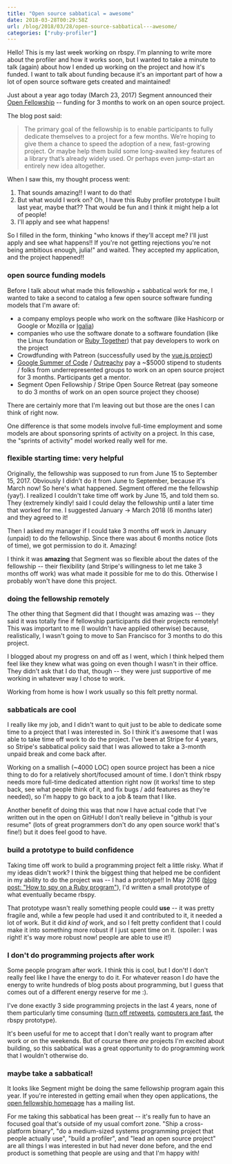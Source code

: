 ```yaml
---
title: "Open source sabbatical = awesome"
date: 2018-03-28T00:29:58Z
url: /blog/2018/03/28/open-source-sabbatical---awesome/
categories: ["ruby-profiler"]
---
```


Hello! This is my last week working on rbspy. I'm planning to write more about the profiler and how
it works soon, but I wanted to take a minute to talk (again) about how I ended up working on the
project and how it's funded. I want to talk about funding because it's an important part of how a
lot of open source software gets created and maintained!

Just about a year ago today (March 23, 2017) Segment announced their [Open Fellowship](https://segment.com/blog/segment-open-fellowship-2017/) -- funding for 3 months to work
on an open source project.

The blog post said:

> The primary goal of the fellowship is to enable participants to fully dedicate themselves to a project for a few months. We’re hoping to give them a chance to speed the adoption of a new, fast-growing project. Or maybe help them build some long-awaited key features of a library that’s already widely used. Or perhaps even jump-start an entirely new idea altogether.

When I saw this, my thought process went:

1. That sounds amazing!! I want to do that!
2. But what would I work on? Oh, I have this Ruby profiler prototype I built last year, maybe that??
   That would be fun and I think it might help a lot of people!
3. I'll apply and see what happens!

So I filled in the form, thinking "who knows if they'll accept me? I'll just apply and
see what happens!! If you're not getting rejections you're not being ambitious enough, julia!" and waited.
They accepted my application, and the project happened!!

### open source funding models

Before I talk about what made this fellowship + sabbatical work for me, I wanted to take a second to
catalog a few open source software funding models that I'm aware of:

* a company employs people who work on the software (like Hashicorp or Google or Mozilla or [Igalia](https://www.igalia.com/))
* companies who use the software donate to a software foundation (like the Linux foundation or 
  [Ruby Together](https://rubytogether.org/)) that pay developers to work on the project
* Crowdfunding with Patreon (successfully used by the [vue.js project](https://www.patreon.com/evanyou))
* [Google Summer of Code](https://summerofcode.withgoogle.com/) /
  [Outreachy](https://www.outreachy.org/) pay a ~$5000 stipend to students / folks from
  underrepresented groups to work on an open source project for 3 months. Participants get a mentor.
* Segment Open Fellowship / Stripe Open Source Retreat (pay someone to do 3 months of work on an
  open source project they choose)

There are certainly more that I'm leaving out but those are the ones I can think of right now.

One difference is that some models involve full-time employment and some models are about sponsoring
sprints of activity on a project. In this case, the "sprints of activity" model worked really well
for me.

### flexible starting time: very helpful

Originally, the fellowship was supposed to run from June 15 to September 15, 2017. Obviously I
didn't do it from June to September, because it's March now! So here's what happened. Segment offered me
the fellowship (yay!). I realized I couldn't take time off work by June 15, and told them so. They
(extremely kindly! said I could delay the fellowship until a later time that worked for me. I
suggested January -> March 2018 (6 months later) and they agreed to it!

Then I asked my manager if I could take 3 months off work in January (unpaid) to do the fellowship.
Since there was about 6 months notice (lots of time), we got permission to do it. Amazing!

I think it was **amazing** that Segment was so flexible about the dates of the fellowship -- their
flexibility (and Stripe's willingness to let me take 3 months off work) was what made it possible
for me to do this. Otherwise I probably won't have done this project.

### doing the fellowship remotely

The other thing that Segment did that I thought was amazing was -- they said it was totally fine if
fellowship participants did their projects remotely! This was important to me (I wouldn't have
applied otherwise) because, realistically, I wasn't going to move to San Francisco for 3 months to
do this project.

I blogged about my progress on and off as I went, which I think helped them feel like they knew what
was going on even though I wasn't in their office. They didn't ask that I do that, though -- they
were just supportive of me working in whatever way I chose to work.

Working from home is how I work usually so this felt pretty normal.

### sabbaticals are cool

I really like my job, and I didn't want to quit just to be able to dedicate some time to a project
that I was interested in. So I think it's awesome that I was able to take time off work to do the
project. I've been at Stripe for 4 years, so Stripe's sabbatical policy said that I was allowed to
take a 3-month unpaid break and come back after.

Working on a smallish (~4000 LOC) open source project has been a nice thing to do for a relatively
short/focused amount of time. I don't think rbspy needs more full-time dedicated attention right now
(it works! time to step back, see what people think of it, and fix bugs / add features as they're
needed), so I'm happy to go back to a job & team that I like.

Another benefit of doing this was that now I have actual code that I've written out in the open on
GitHub! I don't really believe in "github is your resume" (lots of great programmers don't do any
open source work! that's fine!) but it does feel good to have.

### build a prototype to build confidence

Taking time off work to build a programming project felt a little risky.  What if my ideas didn't
work? I think the biggest thing that helped me be confident in my ability to do the project was -- I
had a prototype!! In May 2016
([blog post: "How to spy on a Ruby program"](https://jvns.ca/blog/2016/06/12/a-weird-system-call-process-vm-readv/)), I'd
written a small prototype of what eventually became rbspy.

That prototype wasn't really something people could **use** -- it was pretty fragile and, while a
few people had used it and contributed to it, it needed a lot of work. But it did _kind of_ work,
and so I felt pretty confident that I could make it into something more robust if I just spent time
on it.  (spoiler: I was right! it's way more robust now! people are able to use it!)

### I don't do programming projects after work

Some people program after work. I think this is cool, but I don't! I don't really feel like I have
the energy to do it. For whatever reason I _do_ have the energy to write hundreds of blog posts
about programming, but I guess that comes out of a different energy reserve for me :).

I've done exactly 3 side programming projects in the last 4 years, none of them particularly time
consuming ([turn off retweets](turn-off-retweets.glitch.me), [computers are fast](https://computers-are-fast.github.io/), the rbspy prototype).

It's been useful for me to accept that I don't really want to program after work or on the weekends.
But of course there _are_ projects I'm excited about building, so this sabbatical was a great
opportunity to do programming work that I wouldn't otherwise do.

### maybe take a sabbatical!

It looks like Segment might be doing the same fellowship program again this year. If you're
interested in getting email when they open applications, the [open fellowship homepage](https://open.segment.com/fellowship)
has a mailing list.

For me taking this sabbatical has been great -- it's really fun to have an focused goal that's
outside of my usual comfort zone. "Ship a cross-platform binary", "do a medium-sized systems
programming project that people actually use", "build a profiler", and "lead an open source project"
are all things I was interested in but had never done before, and the end product is something that
people are using and that I'm happy with!
